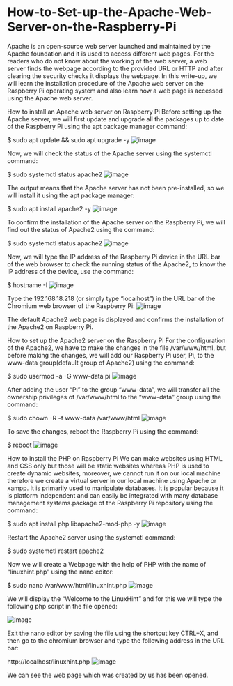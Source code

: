 # How-to-Set-up-the-Apache-Web-Server-on-the-Raspberry-Pi

Apache is an open-source web server launched and maintained by the Apache foundation and it is used to access different web pages. For the readers who do not know about the working of the web server, a web server finds the webpage according to the provided URL or HTTP and after clearing the security checks it displays the webpage.
In this write-up, we will learn the installation procedure of the Apache web server on the Raspberry Pi operating system and also learn how a web page is accessed using the Apache web server.

How to install an Apache web server on Raspberry Pi
Before setting up the Apache server, we will first update and upgrade all the packages up to date of the Raspberry Pi using the apt package manager command:

$ sudo apt update && sudo apt upgrade -y
![image](https://github.com/AhMedMubarak20/How-to-Control-an-LED-with-Raspberry-Pi-Webserver-using-Apache/assets/76844219/f1be2535-1468-4860-af13-869caf93ff9e)


Now, we will check the status of the Apache server using the systemctl command:

$ sudo systemctl status apache2
![image](https://github.com/AhMedMubarak20/How-to-Control-an-LED-with-Raspberry-Pi-Webserver-using-Apache/assets/76844219/8fac371d-a158-4399-8c36-0feaab5facf4)

The output means that the Apache server has not been pre-installed, so we will install it using the apt package manager:

$ sudo apt install apache2 -y
![image](https://github.com/AhMedMubarak20/How-to-Control-an-LED-with-Raspberry-Pi-Webserver-using-Apache/assets/76844219/89151e55-6e0f-4380-8f1d-1e8701310ddf)


To confirm the installation of the Apache server on the Raspberry Pi, we will find out the status of Apache2 using the command:

$ sudo systemctl status apache2
![image](https://github.com/AhMedMubarak20/How-to-Control-an-LED-with-Raspberry-Pi-Webserver-using-Apache/assets/76844219/8ea3bf19-a30a-470f-ac8d-4a7cfff97a23)

Now, we will type the IP address of the Raspberry Pi device in the URL bar of the web browser to check the running status of the Apache2, to know the IP address of the device, use the command:

$ hostname -I
![image](https://github.com/AhMedMubarak20/How-to-Control-an-LED-with-Raspberry-Pi-Webserver-using-Apache/assets/76844219/42e6a932-7583-4db2-8d1a-9f63174d0f52)


Type the 192.168.18.218 (or simply type “localhost”) in the URL bar of the Chromium web browser of the Raspberry Pi:
![image](https://github.com/AhMedMubarak20/How-to-Control-an-LED-with-Raspberry-Pi-Webserver-using-Apache/assets/76844219/7f052bc4-8501-4c3c-a0d3-27580385ded1)


The default Apache2 web page is displayed and confirms the installation of the Apache2 on Raspberry Pi.


How to set up the Apache2 server on the Raspberry Pi
For the configuration of the Apache2, we have to make the changes in the file /var/www/html, but before making the changes, we will add our Raspberry Pi user, Pi, to the www-data group(default group of Apache2) using the command:

$ sudo usermod -a -G www-data pi
![image](https://github.com/AhMedMubarak20/How-to-Control-an-LED-with-Raspberry-Pi-Webserver-using-Apache/assets/76844219/f9b22d03-2c45-4c5d-b97e-0ab8fb894ab6)

After adding the user “Pi” to the group “www-data”, we will transfer all the ownership privileges of /var/www/html to the “www-data” group using the command:

$ sudo chown -R -f www-data /var/www/html
![image](https://github.com/AhMedMubarak20/How-to-Control-an-LED-with-Raspberry-Pi-Webserver-using-Apache/assets/76844219/9aa2d9fc-2559-4d0b-952a-e69be3f306bc)

To save the changes, reboot the Raspberry Pi using the command:

$ reboot
![image](https://github.com/AhMedMubarak20/How-to-Control-an-LED-with-Raspberry-Pi-Webserver-using-Apache/assets/76844219/0fba0472-5fb0-4b9b-96fc-a7a234f3ebc9)


How to install the PHP on Raspberry Pi
We can make websites using HTML and CSS only but those will be static websites whereas PHP is used to create dynamic websites, moreover, we cannot run it on our local machine therefore we create a virtual server in our local machine using Apache or xampp. It is primarily used to manipulate databases. It is popular because it is platform independent and can easily be integrated with many database management systems.package of the Raspberry Pi repository using the command:

$ sudo apt install php libapache2-mod-php -y
![image](https://github.com/AhMedMubarak20/How-to-Control-an-LED-with-Raspberry-Pi-Webserver-using-Apache/assets/76844219/22e64f0d-ac09-4c12-ad80-2d07a93a772c)

Restart the Apache2 server using the systemctl command:

$ sudo systemctl restart apache2


Now we will create a Webpage with the help of PHP with the name of “linuxhint.php” using the nano editor:

$ sudo nano /var/www/html/linuxhint.php
![image](https://github.com/AhMedMubarak20/How-to-Control-an-LED-with-Raspberry-Pi-Webserver-using-Apache/assets/76844219/487157b0-0867-4a53-91fd-bebc5dc35633)

We will display the “Welcome to the LinuxHint” and for this we will type the following php script in the file opened:

<?PHP
    echo "Welcome to the LinuxHint”;
?>
![image](https://github.com/AhMedMubarak20/How-to-Control-an-LED-with-Raspberry-Pi-Webserver-using-Apache/assets/76844219/2ed4f3e1-fd0a-499a-893b-1d937812f807)

Exit the nano editor by saving the file using the shortcut key CTRL+X, and then go to the chromium browser and type the following address in the URL bar:


http://localhost/linuxhint.php
![image](https://github.com/AhMedMubarak20/How-to-Control-an-LED-with-Raspberry-Pi-Webserver-using-Apache/assets/76844219/3ce9ef3b-c972-4e2f-85e0-83e4ff3a41ba)

We can see the web page which was created by us has been opened.
